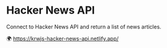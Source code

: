 # Hacker News API
Connect to Hacker News API and return a list of news articles.

🌍 https://krwjs-hacker-news-api.netlify.app/
